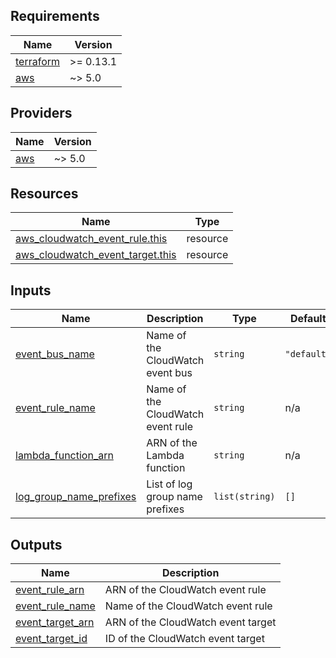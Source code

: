 <!-- BEGIN_TF_DOCS -->
## Requirements

| Name | Version |
|------|---------|
| <a name="requirement_terraform"></a> [terraform](#requirement\_terraform) | >= 0.13.1 |
| <a name="requirement_aws"></a> [aws](#requirement\_aws) | ~> 5.0 |

## Providers

| Name | Version |
|------|---------|
| <a name="provider_aws"></a> [aws](#provider\_aws) | ~> 5.0 |

## Resources

| Name | Type |
|------|------|
| [aws_cloudwatch_event_rule.this](https://registry.terraform.io/providers/hashicorp/aws/latest/docs/resources/cloudwatch_event_rule) | resource |
| [aws_cloudwatch_event_target.this](https://registry.terraform.io/providers/hashicorp/aws/latest/docs/resources/cloudwatch_event_target) | resource |

## Inputs

| Name | Description | Type | Default | Required |
|------|-------------|------|---------|:--------:|
| <a name="input_event_bus_name"></a> [event\_bus\_name](#input\_event\_bus\_name) | Name of the CloudWatch event bus | `string` | `"default"` | no |
| <a name="input_event_rule_name"></a> [event\_rule\_name](#input\_event\_rule\_name) | Name of the CloudWatch event rule | `string` | n/a | yes |
| <a name="input_lambda_function_arn"></a> [lambda\_function\_arn](#input\_lambda\_function\_arn) | ARN of the Lambda function | `string` | n/a | yes |
| <a name="input_log_group_name_prefixes"></a> [log\_group\_name\_prefixes](#input\_log\_group\_name\_prefixes) | List of log group name prefixes | `list(string)` | `[]` | no |

## Outputs

| Name | Description |
|------|-------------|
| <a name="output_event_rule_arn"></a> [event\_rule\_arn](#output\_event\_rule\_arn) | ARN of the CloudWatch event rule |
| <a name="output_event_rule_name"></a> [event\_rule\_name](#output\_event\_rule\_name) | Name of the CloudWatch event rule |
| <a name="output_event_target_arn"></a> [event\_target\_arn](#output\_event\_target\_arn) | ARN of the CloudWatch event target |
| <a name="output_event_target_id"></a> [event\_target\_id](#output\_event\_target\_id) | ID of the CloudWatch event target |
<!-- END_TF_DOCS -->